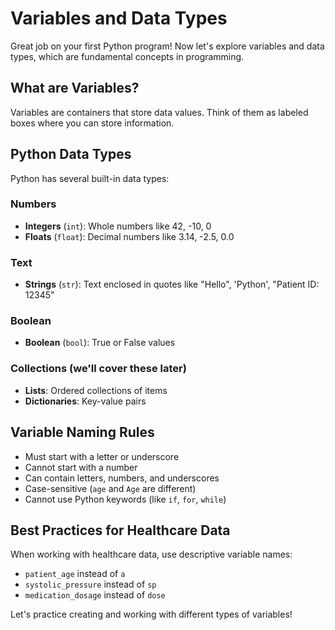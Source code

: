 # Variables and Data Types

Great job on your first Python program! Now let's explore variables and data types, which are fundamental concepts in programming.

## What are Variables?

Variables are containers that store data values. Think of them as labeled boxes where you can store information.

## Python Data Types

Python has several built-in data types:

### Numbers
- **Integers** (`int`): Whole numbers like 42, -10, 0
- **Floats** (`float`): Decimal numbers like 3.14, -2.5, 0.0

### Text
- **Strings** (`str`): Text enclosed in quotes like "Hello", 'Python', "Patient ID: 12345"

### Boolean
- **Boolean** (`bool`): True or False values

### Collections (we'll cover these later)
- **Lists**: Ordered collections of items
- **Dictionaries**: Key-value pairs

## Variable Naming Rules

- Must start with a letter or underscore
- Cannot start with a number
- Can contain letters, numbers, and underscores
- Case-sensitive (`age` and `Age` are different)
- Cannot use Python keywords (like `if`, `for`, `while`)

## Best Practices for Healthcare Data

When working with healthcare data, use descriptive variable names:
- `patient_age` instead of `a`
- `systolic_pressure` instead of `sp`
- `medication_dosage` instead of `dose`

Let's practice creating and working with different types of variables!